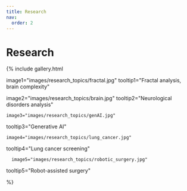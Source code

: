 ```yaml
---
title: Research
nav:
  order: 2
---
```


# <i class="fas research"></i>Research


{%
  include gallery.html

  image1="images/research_topics/fractal.jpg"
  tooltip1="Fractal analysis, brain complexity"

  image2="images/research_topics/brain.jpg"
  tooltip2="Neurological disorders analysis"
  
    image3="images/research_topics/genAI.jpg"
  tooltip3="Generative AI"
  
    image4="images/research_topics/lung_cancer.jpg"
  tooltip4="Lung cancer screening"
  
      image5="images/research_topics/robotic_surgery.jpg"
  tooltip5="Robot-assisted surgery"

  

%}
